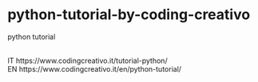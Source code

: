 # python-tutorial-by-coding-creativo
python tutorial

<br>
IT https://www.codingcreativo.it/tutorial-python/
<br>
EN https://www.codingcreativo.it/en/python-tutorial/
